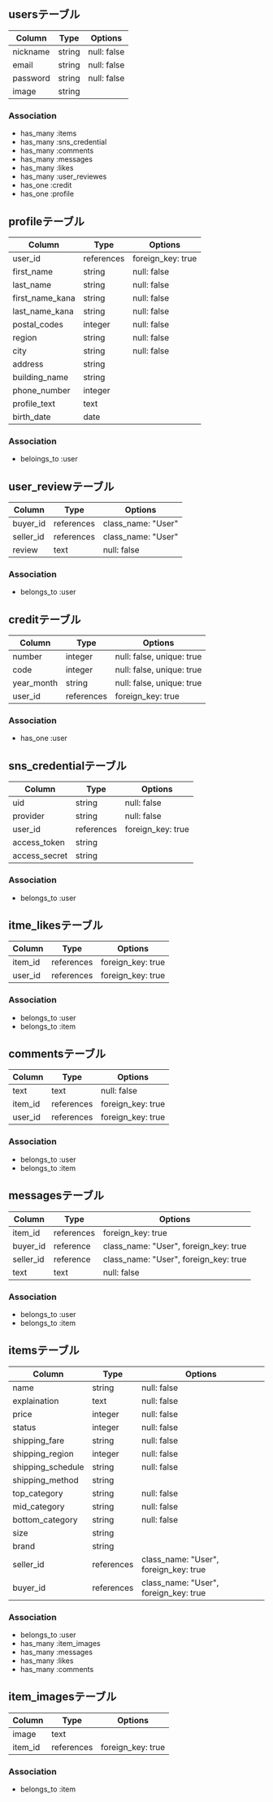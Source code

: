 
## usersテーブル
|Column|Type|Options|
|------|----|-------|
|nickname|string|null: false|
|email|string|null: false|
|password|string|null: false|
|image|string|

### Association
- has_many :items
- has_many :sns_credential
- has_many :comments
- has_many :messages
- has_many :likes
- has_many :user_reviewes
- has_one :credit
- has_one :profile


## profileテーブル
|Column|Type|Options|
|------|----|-------|
|user_id|references|foreign_key: true|
|first_name|string|null: false|
|last_name|string|null: false|
|first_name_kana|string|null: false|
|last_name_kana|string|null: false|
|postal_codes|integer|null: false|
|region|string|null: false|
|city|string|null: false|
|address|string||null: false|
|building_name|string|
|phone_number|integer|
|profile_text|text|
|birth_date|date|

### Association
- beloings_to :user


## user_reviewテーブル
|Column|Type|Options|
|------|----|-------|
|buyer_id|references| class_name: "User"|
|seller_id|references| class_name: "User"|
|review|text|null: false|

### Association
- belongs_to :user


## creditテーブル
|Column|Type|Options|
|------|----|-------|
|number|integer|null: false, unique: true|
|code|integer|null: false, unique: true|
|year_month|string|null: false, unique: true|
|user_id|references| foreign_key: true|

### Association
- has_one :user


## sns_credentialテーブル
|Column|Type|Options|
|------|----|-------|
|uid|string|null: false|
|provider|string|null: false|
|user_id|references| foreign_key: true|
|access_token|string|
|access_secret|string|

### Association
- belongs_to :user


## itme_likesテーブル
|Column|Type|Options|
|------|----|-------|
|item_id|references| foreign_key: true|
|user_id|references| foreign_key: true|

### Association
- belongs_to :user
- belongs_to :item


## commentsテーブル
|Column|Type|Options|
|------|----|-------|
|text|text|null: false|
|item_id|references|foreign_key: true|
|user_id|references|foreign_key: true|

### Association
- belongs_to :user
- belongs_to :item


## messagesテーブル
|Column|Type|Options|
|------|----|-------|
|item_id|references| foreign_key: true|
|buyer_id|reference| class_name: "User", foreign_key: true|
|seller_id|reference| class_name: "User", foreign_key: true|
|text|text|null: false|

### Association
- belongs_to :user
- belongs_to :item


## itemsテーブル
|Column|Type|Options|
|------|----|-------|
|name|string|null: false|
|explaination|text|null: false|
|price|integer|null: false|
|status|integer|null: false|
|shipping_fare|string|null: false|
|shipping_region|integer|null: false|
|shipping_schedule|string|null: false|
|shipping_method|string||null: false|
|top_category|string|null: false|
|mid_category|string|null: false|
|bottom_category|string|null: false|
|size|string|
|brand|string|
|seller_id|references|class_name: "User", foreign_key: true|
|buyer_id|references|class_name: "User", foreign_key: true|

### Association
- belongs_to :user
- has_many :item_images
- has_many :messages
- has_many :likes
- has_many :comments


## item_imagesテーブル
|Column|Type|Options|
|------|----|-------|
|image|text||
|item_id|references|foreign_key: true|

### Association
- belongs_to :item

